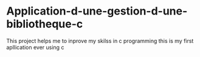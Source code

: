 # Application-d-une-gestion-d-une-bibliotheque-c
This project helps me to inprove my skilss in c programming
this is my first apllication ever using c 
